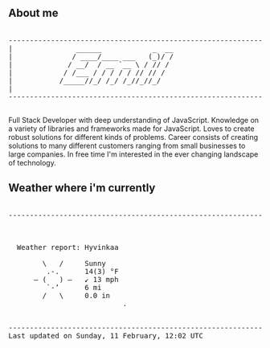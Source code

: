 ## About me

<pre>

--------------------------------------------------------------------------------------
|			    ______            _  __
|			   / ____/____ ___   (_)/ /
|			  / __/  / __ `__ \ / // / 
|			 / /___ / / / / / // // /  
|			/_____//_/ /_/ /_//_//_/   
|                           
--------------------------------------------------------------------------------------

</pre>

Full Stack Developer with deep understanding of JavaScript. Knowledge on a variety of libraries and frameworks made for JavaScript. Loves to create robust solutions for different kinds of problems. Career consists of creating solutions to many different customers ranging from small businesses to large companies. In free time I'm interested in the ever changing landscape of technology. 



## Weather where i'm currently  

<pre>

--------------------------------------------------------------------------------------


 
  Weather report: Hyvinkaa  
    
        \   /     Sunny  
         .-.      14(3) °F  
      ― (   ) ―   ↙ 13 mph  
         `-’      6 mi  
        /   \     0.0 in  
                           .


--------------------------------------------------------------------------------------
Last updated on Sunday, 11 February, 12:02 UTC
</pre>
